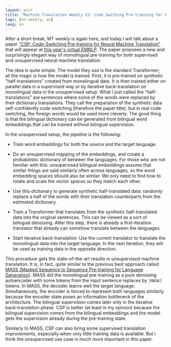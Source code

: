 ```yaml
---
layout: post
title: "Machine Translation Weekly 53: Code Swithing Pre-training for NMT"
tags: [mt-weekly, en]
lang: en
---
```


After a short break, MT weekly is again here, and today I will talk about a
paper ["CSP: Code-Switching Pre-training for Neural Machine
Translation"](https://arxiv.org/pdf/2009.08088.pdf) that will appear at [this
year's virtual EMNLP](https://2020.emnlp.org). The paper proposes a new and
surprisingly elegant way of monolingual pre-training for both supervised and
unsupervised neural machine translation.

The idea is quite simple. The model they use is the standard Transformer; all
the magic is how the model is trained. First, it is pre-trained on synthetic
"half-translations" created from monolingual data. It is then trained either on
parallel data in a supervised way or by iterative back-translation on
monolingual data in the unsupervised setup. What I just called the
"half-translations" are sentences where some of the words were replaced by
their dictionary translations. They call the preparation of the synthetic data
self-confidently code switching (therefore the paper title), but in real code
switching, the foreign words would be used more cleverly. The good thing is
that the bilingual dictionary can be generated from bilingual word embeddings
that can be trained without bilingual supervision.

In the unsupervised setup, the pipeline is the following:

* Train word embeddings for both the source and the target language.

* Do an unsupervised mapping of the embeddings, and create a probabilistic
  dictionary of between the languages. For those who are not familiar with
  this: unsupervised bilingual embeddings assume that similar things are said
  similarly often across languages, so the word embedding spaces should also be
  similar. We only need to find how to rotate and scale the vector spaces so
  they match each other.

* Use this dictionary to generate synthetic half-translated data: randomly
  replace a half of the words with their translation counterparts from the
  estimated dictionary.

* Train a Transformer that translates from the synthetic half-translated data
  into the original sentences. This can be viewed as a sort of bilingual
  denoising. After this step, there is already a first-iteration translator
  that already can somehow translate between the languages.

* Start iterative back-translation: Use the current translator to translate the
  monolingual data into the target language. In the next iteration, they will
  be used as training data in the opposite direction.

This procedure gets the state-of-the-art results in unsupervised machine
translation. It is, in fact, quite similar to the previous best approach called
[MASS (Masked Sequence to Sequence Pre-training for Language
Generation)](https://arxiv.org/abs/1905.02450). MASS did the monolingual
pre-training as a pure denoising autoencoder with some tokens from the input
sentence replaces by `[MASK]` tokens. In MASS, the decoder learns well the
target language.  Simultaneously, the encoder is forced to represent both
languages similarly because the encoder state poses an information bottleneck
of the architecture. The bilingual supervision comes later only in the
iterative back-translation phase. CSP is better (at least in my opinion)
because the bilingual supervision comes from the bilingual embeddings and the
model gets the supervision already during the pre-training state.

Similarly to MASS, CSP can also bring some supervised translation improvements,
especially when only little training data is available. But I think the
unsupervised use case is much more important in this paper.
